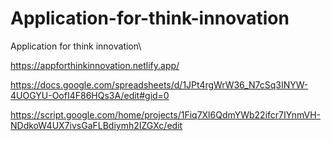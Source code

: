 # Application-for-think-innovation
Application for think innovation\

https://appforthinkinnovation.netlify.app/

https://docs.google.com/spreadsheets/d/1JPt4rgWrW36_N7cSq3INYW-4UOGYU-OofI4F86HQs3A/edit#gid=0

https://script.google.com/home/projects/1Fiq7Xl6QdmYWb22ifcr7IYnmVH-NDdkoW4UX7ivsGaFLBdiymh2IZGXc/edit

